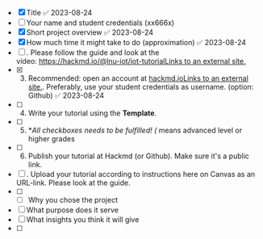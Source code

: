 
- [x] Title ✅ 2023-08-24
- [ ]  Your name and student credentials (xx666x)
- [x] Short project overview ✅ 2023-08-24
- [x] How much time it might take to do (approximation) ✅ 2023-08-24
- [ ] . Please follow the guide and look at the video: [https://hackmd.io/@lnu-iot/iot-tutorialLinks to an external site.](https://hackmd.io/@lnu-iot/iot-tutorial)
- [x] 3. Recommended: open an account at [hackmd.ioLinks to an external site.](https://hackmd.io/). Preferably, use your student credentials as username. (option: Github) ✅ 2023-08-24
- [ ] 4. Write your tutorial using the **Template**.
- [ ] 5. **All checkboxes needs to be fulfilled! (* means advanced level or higher grades
- [ ] 6. Publish your tutorial at Hackmd (or Github). Make sure it's a public link.
- [ ] . Upload your tutorial according to instructions here on Canvas as an URL-link. Please look at the guide.
- [ ] - [ ]  Why you chose the project
- [ ]  What purpose does it serve
- [ ]  What insights you think it will give
- [ ] 

